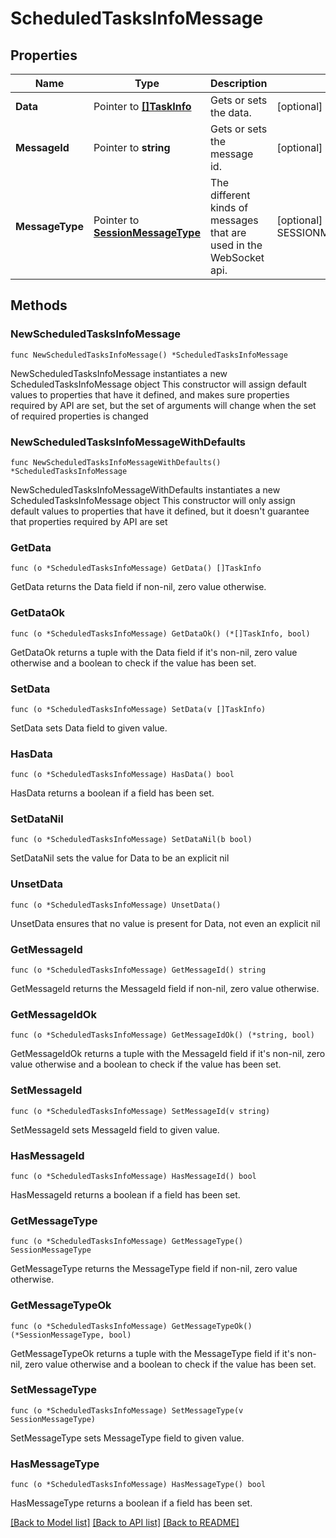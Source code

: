 # ScheduledTasksInfoMessage

## Properties

Name | Type | Description | Notes
------------ | ------------- | ------------- | -------------
**Data** | Pointer to [**[]TaskInfo**](TaskInfo.md) | Gets or sets the data. | [optional] 
**MessageId** | Pointer to **string** | Gets or sets the message id. | [optional] 
**MessageType** | Pointer to [**SessionMessageType**](SessionMessageType.md) | The different kinds of messages that are used in the WebSocket api. | [optional] [readonly] [default to SESSIONMESSAGETYPE_SCHEDULED_TASKS_INFO]

## Methods

### NewScheduledTasksInfoMessage

`func NewScheduledTasksInfoMessage() *ScheduledTasksInfoMessage`

NewScheduledTasksInfoMessage instantiates a new ScheduledTasksInfoMessage object
This constructor will assign default values to properties that have it defined,
and makes sure properties required by API are set, but the set of arguments
will change when the set of required properties is changed

### NewScheduledTasksInfoMessageWithDefaults

`func NewScheduledTasksInfoMessageWithDefaults() *ScheduledTasksInfoMessage`

NewScheduledTasksInfoMessageWithDefaults instantiates a new ScheduledTasksInfoMessage object
This constructor will only assign default values to properties that have it defined,
but it doesn't guarantee that properties required by API are set

### GetData

`func (o *ScheduledTasksInfoMessage) GetData() []TaskInfo`

GetData returns the Data field if non-nil, zero value otherwise.

### GetDataOk

`func (o *ScheduledTasksInfoMessage) GetDataOk() (*[]TaskInfo, bool)`

GetDataOk returns a tuple with the Data field if it's non-nil, zero value otherwise
and a boolean to check if the value has been set.

### SetData

`func (o *ScheduledTasksInfoMessage) SetData(v []TaskInfo)`

SetData sets Data field to given value.

### HasData

`func (o *ScheduledTasksInfoMessage) HasData() bool`

HasData returns a boolean if a field has been set.

### SetDataNil

`func (o *ScheduledTasksInfoMessage) SetDataNil(b bool)`

 SetDataNil sets the value for Data to be an explicit nil

### UnsetData
`func (o *ScheduledTasksInfoMessage) UnsetData()`

UnsetData ensures that no value is present for Data, not even an explicit nil
### GetMessageId

`func (o *ScheduledTasksInfoMessage) GetMessageId() string`

GetMessageId returns the MessageId field if non-nil, zero value otherwise.

### GetMessageIdOk

`func (o *ScheduledTasksInfoMessage) GetMessageIdOk() (*string, bool)`

GetMessageIdOk returns a tuple with the MessageId field if it's non-nil, zero value otherwise
and a boolean to check if the value has been set.

### SetMessageId

`func (o *ScheduledTasksInfoMessage) SetMessageId(v string)`

SetMessageId sets MessageId field to given value.

### HasMessageId

`func (o *ScheduledTasksInfoMessage) HasMessageId() bool`

HasMessageId returns a boolean if a field has been set.

### GetMessageType

`func (o *ScheduledTasksInfoMessage) GetMessageType() SessionMessageType`

GetMessageType returns the MessageType field if non-nil, zero value otherwise.

### GetMessageTypeOk

`func (o *ScheduledTasksInfoMessage) GetMessageTypeOk() (*SessionMessageType, bool)`

GetMessageTypeOk returns a tuple with the MessageType field if it's non-nil, zero value otherwise
and a boolean to check if the value has been set.

### SetMessageType

`func (o *ScheduledTasksInfoMessage) SetMessageType(v SessionMessageType)`

SetMessageType sets MessageType field to given value.

### HasMessageType

`func (o *ScheduledTasksInfoMessage) HasMessageType() bool`

HasMessageType returns a boolean if a field has been set.


[[Back to Model list]](../README.md#documentation-for-models) [[Back to API list]](../README.md#documentation-for-api-endpoints) [[Back to README]](../README.md)


